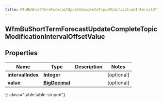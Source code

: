 ```yaml
---
title: WfmBuShortTermForecastUpdateCompleteTopicModificationIntervalOffsetValue
---
```


## WfmBuShortTermForecastUpdateCompleteTopicModificationIntervalOffsetValue

## Properties

| Name              | Type                                                 | Description | Notes      |
| ----------------- | ---------------------------------------------------- | ----------- | ---------- |
| **intervalIndex** | <!----><!---->**Integer**<!---->                     |             | [optional] |
| **value**         | <!----><!---->[**BigDecimal**](BigDecimal.md)<!----> |             | [optional] |

{: class="table table-striped"}
